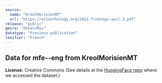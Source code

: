 ```yaml
---
source:
  name: "KreolMorisienMT"
  url: "https://aclanthology.org/2022.findings-aacl.3.pdf"
release: "public"
genre: "Other/Mix"
datatype: "Previous publication"
lexifier: "French"
---
```


## Data for mfe--eng from KreolMorisienMT

**License**: Creative Commons (See details at the [HuggingFace repo](https://huggingface.co/datasets/prajdabre/KreolMorisienMT) where we accessed the dataset.)
